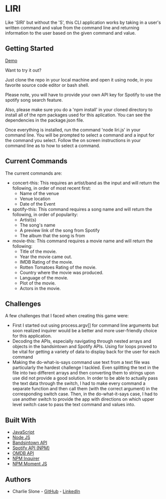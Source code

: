 # LIRI

Like 'SIRI' but without the 'S', this CLI application works by taking in a user's written command and value from the command line and returning information to the user based on the given command and value.

## Getting Started

[Demo](https://youtu.be/0ei7fgJWGIU)

Want to try it out?

Just clone the repo in your local machine and open it using node, in you favorite source code editor or bash shell.

Please note, you will have to provide your own API key for Spotify to use the spotify song search feature.

Also, please make sure you do a 'npm install' in your cloned directory to install all of the npm packages used for this aplication. You can see the dependencies in the package.json file.

Once everything is installed, run the command 'node liri.js' in your command line. You will be prompted to select a command and a input for the command you select. Follow the on screen instructions in your command line as to how to select a command.

## Current Commands

The current commands are:
* concert-this: This requires an artist/band as the input and will return the following, in order of most recent first:
  * Name of the venue
  * Venue location
  * Date of the Event 
* spotify-this: This command requires a song name and will return the following, in order of popularity:
  * Artist(s)
  * The song's name
  * A preview link of the song from Spotify
  * The album that the song is from
* movie-this: This command requires a movie name and will return the following:
  * Title of the movie.
  * Year the movie came out.
  * IMDB Rating of the movie.
  * Rotten Tomatoes Rating of the movie.
  * Country where the movie was produced.
  * Language of the movie.
  * Plot of the movie.
  * Actors in the movie.

## Challenges

A few challenges that I faced when creating this game were:
* First I started out using process.argv[] for command line arguments but soon realized inquirer would be a better and more user-friendly choice for this application.
* Decoding the APIs, especially navigating through nested arrays and objects in the bandsintown and Spotify APIs. Using for loops proved to be vital for getting a variety of data to display back for the user for each command
* Making the do-what-is-says command use text from a text file was particularly the hardest challenge I tackled. Even splitting the text in the file into two different arrays and then converting them to strings upon use did not provide a good solution. In order to be able to actually pass the text data through the switch, I had to make every command a separate function and then call them (with the correct argument) in the corresponding switch case. Then, in the do-what-it-says case, I had to use another switch to provide the app with directions on which upper level switch case to pass the text command and values into.

## Built With

* [JavaScript](https://developer.mozilla.org/en-US/docs/Web/JavaScript)
* [Node JS](https://nodejs.org/en/)
* [Bandsintown API](https://jquery.com/)
* [Spotify API (NPM)](https://www.npmjs.com/package/node-spotify-api)
* [OMDB API](http://www.omdbapi.com/)
* [NPM Inquirer](https://www.npmjs.com/package/inquirer)
* [NPM Moment JS](https://www.npmjs.com/package/moment)


## Authors

* Charlie Slone - [GitHub](https://github.com/ctslone) - [LinkedIn](https://www.linkedin.com/in/charlie-slone-704311a9/)
